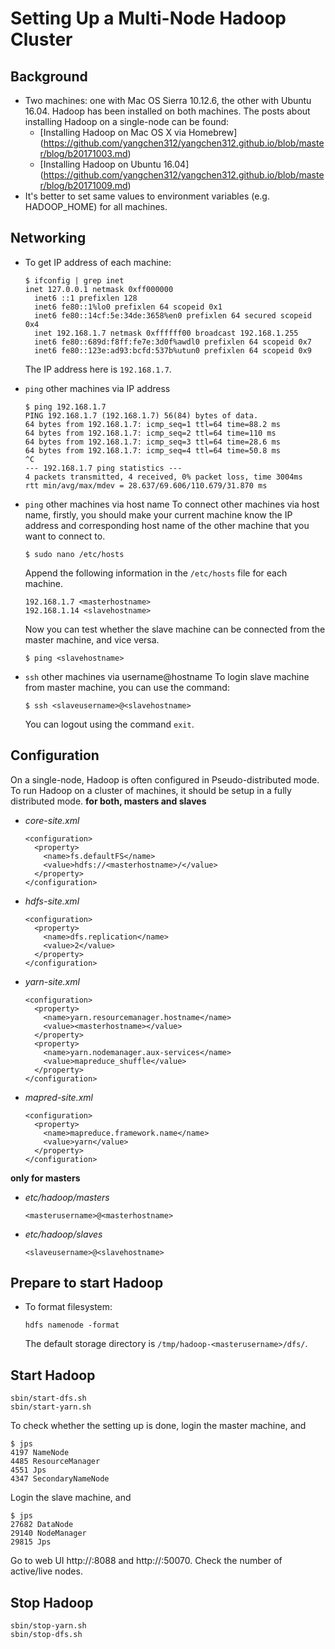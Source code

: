 # Setting Up a Multi-Node Hadoop Cluster
## Background
  * Two machines: one with Mac OS Sierra 10.12.6, the other with Ubuntu 16.04.
    Hadoop has been installed on both machines.
    The posts about installing Hadoop on a single-node can be found:
    - [Installing Hadoop on Mac OS X via Homebrew]  (https://github.com/yangchen312/yangchen312.github.io/blob/master/blog/b20171003.md)
    - [Installing Hadoop on Ubuntu 16.04] (https://github.com/yangchen312/yangchen312.github.io/blob/master/blog/b20171009.md)
  * It's better to set same values to environment variables (e.g. HADOOP_HOME) for all machines.

## Networking
  - To get IP address of each machine:
    ```
    $ ifconfig | grep inet
    inet 127.0.0.1 netmask 0xff000000
	  inet6 ::1 prefixlen 128
	  inet6 fe80::1%lo0 prefixlen 64 scopeid 0x1
	  inet6 fe80::14cf:5e:34de:3658%en0 prefixlen 64 secured scopeid 0x4
	  inet 192.168.1.7 netmask 0xffffff00 broadcast 192.168.1.255
	  inet6 fe80::689d:f8ff:fe7e:3d0f%awdl0 prefixlen 64 scopeid 0x7
	  inet6 fe80::123e:ad93:bcfd:537b%utun0 prefixlen 64 scopeid 0x9
    ```
    The IP address here is `192.168.1.7`.

  - `ping` other machines via IP address
    ```
    $ ping 192.168.1.7
    PING 192.168.1.7 (192.168.1.7) 56(84) bytes of data.
    64 bytes from 192.168.1.7: icmp_seq=1 ttl=64 time=88.2 ms
    64 bytes from 192.168.1.7: icmp_seq=2 ttl=64 time=110 ms
    64 bytes from 192.168.1.7: icmp_seq=3 ttl=64 time=28.6 ms
    64 bytes from 192.168.1.7: icmp_seq=4 ttl=64 time=50.8 ms
    ^C
    --- 192.168.1.7 ping statistics ---
    4 packets transmitted, 4 received, 0% packet loss, time 3004ms
    rtt min/avg/max/mdev = 28.637/69.606/110.679/31.870 ms
    ```
  - `ping` other machines via host name
    To connect other machines via host name, firstly, you should make your current machine know the IP address and corresponding host name of the other machine that you want to connect to.
    ```
    $ sudo nano /etc/hosts
    ```
    Append the following information in the `/etc/hosts` file for each machine.
    ```
    192.168.1.7 <masterhostname>
    192.168.1.14 <slavehostname>
    ```
    Now you can test whether the slave machine can be connected from the master machine, and vice versa.
    ```
    $ ping <slavehostname>
    ```
  - `ssh` other machines via username@hostname
    To login slave machine from master machine, you can use the command:
    ```
    $ ssh <slaveusername>@<slavehostname>
    ```
    You can logout using the command `exit`.

## Configuration
  On a single-node, Hadoop is often configured in Pseudo-distributed mode. To run Hadoop on a cluster of machines, it should be setup in a fully distributed mode.
  **for both, masters and slaves**
  - *core-site.xml*
    ```
    <configuration>
      <property>
        <name>fs.defaultFS</name>
        <value>hdfs://<masterhostname>/</value>
      </property>
    </configuration>
    ```
  - *hdfs-site.xml*
    ```
    <configuration>
      <property>
        <name>dfs.replication</name>
        <value>2</value>
      </property>
    </configuration>
    ```
  - *yarn-site.xml*
    ```
    <configuration>
      <property>
        <name>yarn.resourcemanager.hostname</name>
        <value><masterhostname></value>
      </property>
      <property>
        <name>yarn.nodemanager.aux-services</name>
        <value>mapreduce_shuffle</value>
      </property>
    </configuration>
    ```
  - *mapred-site.xml*
    ```
    <configuration>
      <property>
        <name>mapreduce.framework.name</name>
        <value>yarn</value>
      </property>
    </configuration>
    ```
  **only for masters**
  - *etc/hadoop/masters*
    ```
    <masterusername>@<masterhostname>
    ```
  - *etc/hadoop/slaves*
    ```
    <slaveusername>@<slavehostname>
    ```

## Prepare to start Hadoop
  - To format filesystem:
    ```
    hdfs namenode -format
    ```
    The default storage directory is `/tmp/hadoop-<masterusername>/dfs/`.

## Start Hadoop
  ```
  sbin/start-dfs.sh
  sbin/start-yarn.sh
  ```
  To check whether the setting up is done, login the master machine, and
  ```
  $ jps
  4197 NameNode
  4485 ResourceManager
  4551 Jps
  4347 SecondaryNameNode
  ```

  Login the slave machine, and
  ```
  $ jps
  27682 DataNode
  29140 NodeManager
  29815 Jps
  ```
  Go to web UI http://<masterhostname or master IP>:8088 and http://<masterhostname or master IP>:50070. Check the number of active/live nodes.

## Stop Hadoop
  ```
  sbin/stop-yarn.sh
  sbin/stop-dfs.sh
  ```
